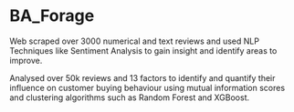# BA_Forage
Web scraped over 3000 numerical and text reviews and used NLP Techniques like Sentiment Analysis to gain insight and identify areas to improve. 

Analysed over 50k reviews and 13 factors to identify and quantify their influence on customer buying behaviour using mutual information scores and clustering algorithms such as Random Forest and XGBoost.

